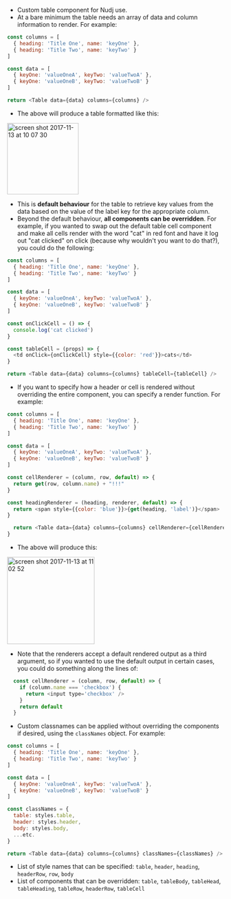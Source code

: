- Custom table component for Nudj use.
- At a bare minimum the table needs an array of data and column information to render. For example:

```javascript
const columns = [
  { heading: 'Title One', name: 'keyOne' },
  { heading: 'Title Two', name: 'keyTwo' }
]

const data = [
  { keyOne: 'valueOneA', keyTwo: 'valueTwoA' },
  { keyOne: 'valueOneB', keyTwo: 'valueTwoB' }
]

return <Table data={data} columns={columns} />
```

- The above will produce a table formatted like this:

<img width="166" alt="screen shot 2017-11-13 at 10 07 30" src="https://user-images.githubusercontent.com/24386407/32720129-822dacce-c85a-11e7-8043-38d1382a8b63.png">

- This is **default behaviour** for the table to retrieve key values from the data based on the value of the label key for the appropriate column.
- Beyond the default behaviour, **all components can be overridden**.  For example, if you wanted to swap out the default table cell component and make all cells render with the word "cat" in red font and have it log out "cat clicked" on click (because why wouldn't you want to do that?), you could do the following:

```javascript
const columns = [
  { heading: 'Title One', name: 'keyOne' },
  { heading: 'Title Two', name: 'keyTwo' }
]

const data = [
  { keyOne: 'valueOneA', keyTwo: 'valueTwoA' },
  { keyOne: 'valueOneB', keyTwo: 'valueTwoB' }
]

const onClickCell = () => {
  console.log('cat clicked')
}

const tableCell = (props) => {
  <td onClick={onClickCell} style={{color: 'red'}}>cats</td>
}

return <Table data={data} columns={columns} tableCell={tableCell} />
```

- If you want to specify how a header or cell is rendered without overriding the entire component, you can specify a render function.  For example:

```javascript
const columns = [
  { heading: 'Title One', name: 'keyOne' },
  { heading: 'Title Two', name: 'keyTwo' }
]

const data = [
  { keyOne: 'valueOneA', keyTwo: 'valueTwoA' },
  { keyOne: 'valueOneB', keyTwo: 'valueTwoB' }
]

const cellRenderer = (column, row, default) => {
  return get(row, column.name) + "!!!"
}

const headingRenderer = (heading, renderer, default) => {
  return <span style={{color: 'blue'}}>{get(heading, 'label')}</span>
}

  return <Table data={data} columns={columns} cellRenderer={cellRenderer} headingRenderer={headingRenderer} />
}
```

- The above will produce this:

<img width="203" alt="screen shot 2017-11-13 at 11 02 52" src="https://user-images.githubusercontent.com/24386407/32722630-67a98a6e-c862-11e7-941b-b096d16a9c71.png">

- Note that the renderers accept a default rendered output as a third argument, so if you wanted to use the default output in certain cases, you could do something along the lines of:

```javascript
  const cellRenderer = (column, row, default) => {
    if (column.name === 'checkbox') {
      return <input type='checkbox' />
    }
    return default
  }
```

- Custom classnames can be applied without overriding the components if desired, using the  `classNames` object.  For example:

```javascript
const columns = [
  { heading: 'Title One', name: 'keyOne' },
  { heading: 'Title Two', name: 'keyTwo' }
]

const data = [
  { keyOne: 'valueOneA', keyTwo: 'valueTwoA' },
  { keyOne: 'valueOneB', keyTwo: 'valueTwoB' }
]

const classNames = {
  table: styles.table,
  header: styles.header,
  body: styles.body,
  ...etc.
}

return <Table data={data} columns={columns} classNames={classNames} />
```

- List of style names that can be specified: `table`, `header`, `heading`, `headerRow`, `row`, `body`
- List of components that can be overridden: `table`, `tableBody`, `tableHead`, `tableHeading`, `tableRow`, `headerRow`, `tableCell`
